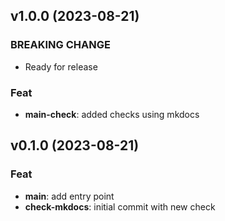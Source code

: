 ## v1.0.0 (2023-08-21)

### BREAKING CHANGE

- Ready for release

### Feat

- **main-check**: added checks using mkdocs

## v0.1.0 (2023-08-21)

### Feat

- **main**: add entry point
- **check-mkdocs**: initial commit with new check
